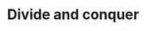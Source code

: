 ---
layout: posts_by_category
categories: divide-and-conquer
title: Divide and conquer
permalink: /category/divide-and-conquer
---
